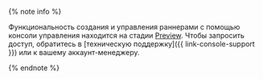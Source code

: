 {% note info %}

Функциональность создания и управления раннерами с помощью консоли управления находится на стадии [Preview](../../overview/concepts/launch-stages.md). Чтобы запросить доступ, обратитесь в [техническую поддержку]({{ link-console-support }}) или к вашему аккаунт-менеджеру.

{% endnote %}